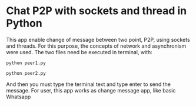 # Chat P2P with sockets and thread in Python

This app enable change of message between two point, P2P, using sockets and threads. For this purpose, the concepts of network and asynchronism were used.
The two files need be executed in terminal, with:

``` python peer1.py ```

``` python peer2.py ```

And then you must type the terminal text and type enter to send the message.
For user, this app works as change message app, like basic Whatsapp
